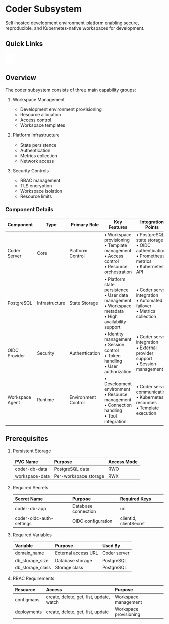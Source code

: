 # Coder Subsystem

Self-hosted development environment platform enabling secure, reproducible, and Kubernetes-native workspaces for development.

## Quick Links

<a href="https://coder.com/docs/about" target="_blank"><img src="../../../.static/images/logos/coder.svg" width="32" height="32" alt="Coder"></a>

## Overview

The coder subsystem consists of three main capability groups:

1. Workspace Management
   - Development environment provisioning
   - Resource allocation
   - Access control
   - Workspace templates

2. Platform Infrastructure
   - State persistence
   - Authentication
   - Metrics collection
   - Network access

3. Security Controls
   - RBAC management
   - TLS encryption
   - Workspace isolation
   - Resource limits

### Component Details

| Component | Type | Primary Role | Key Features | Integration Points |
|-----------|------|--------------|--------------|-------------------|
| Coder Server | Core | Platform Control | • Workspace provisioning<br>• Template management<br>• Access control<br>• Resource orchestration | • PostgreSQL state storage<br>• OIDC authentication<br>• Prometheus metrics<br>• Kubernetes API |
| PostgreSQL | Infrastructure | State Storage | • Platform state persistence<br>• User data management<br>• Workspace metadata<br>• High availability support | • Coder server integration<br>• Automated failover<br>• Metrics collection |
| OIDC Provider | Security | Authentication | • Identity management<br>• Session control<br>• Token handling<br>• User authorization | • Coder server integration<br>• External provider support<br>• Session management |
| Workspace Agent | Runtime | Environment Control | • Development environment<br>• Resource management<br>• Connection handling<br>• Tool integration | • Coder server communication<br>• Kubernetes resources<br>• Template execution |

## Prerequisites

1. Persistent Storage

   | PVC Name | Purpose | Access Mode |
   |----------|---------|-------------|
   | coder-db-data | PostgreSQL data | RWO |
   | workspace-data | Per-workspace storage | RWX |

2. Required Secrets

   | Secret Name | Purpose | Required Keys |
   |-------------|---------|---------------|
   | coder-db-app | Database connection | uri |
   | coder-oidc-auth-settings | OIDC configuration | clientId, clientSecret |

3. Required Variables

   | Variable | Purpose | Used By |
   |----------|---------|---------|
   | domain_name | External access URL | Coder server |
   | db_storage_size | Database storage | PostgreSQL |
   | db_storage_class | Storage class | PostgreSQL |

4. RBAC Requirements

   | Resource | Access | Purpose |
   |----------|---------|---------|
   | configmaps | create, delete, get, list, update, watch | Workspace management |
   | deployments | create, delete, get, list, update | Workspace provisioning |
